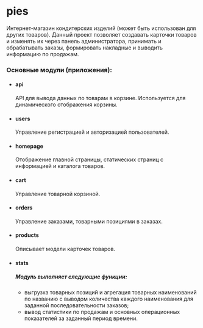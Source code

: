 # pies
Интернет-магазин кондитерских изделий (может быть использован для других товаров).
Данный проект позволяет создавать карточки товаров и изменять их через панель администратора, принимать и обрабатывать заказы, формировать накладные и выводить информацию по продажам.
### Основные модули (приложения):
* #### api
  API для вывода данных по товарам в корзине. Используется для динамического отображения корзины.
* #### users
  Управление регистрацией и авторизацией пользователей.
* #### homepage
  Отображение главной страницы, статических страниц с информацией и каталога товаров.
* #### cart
  Управление товарной корзиной.
* #### orders
  Управление заказами, товарными позициями в заказах.
* #### products
  Описывает модели карточек товаров.
* #### stats
  ##### Модуль выполняет следующие функции:
  * выгрузка товарных позиций и агрегация товарных наименований по названию с выводом количества каждого наименования для заданной последовательности заказов;
  * вывод статистики по продажам и основных операционных показателей за заданный период времени.
